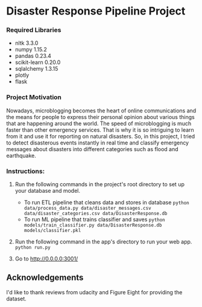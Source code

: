 # Disaster Response Pipeline Project

### Required Libraries

- nltk 3.3.0
- numpy 1.15.2
- pandas 0.23.4
- scikit-learn 0.20.0
- sqlalchemy 1.3.15
- plotly
- flask

### Project Motivation
Nowadays, microblogging becomes the heart of online communications and the means for people to express their personal opinion about various things that are happening around the world. The speed of microblogging is much faster than other emergency services. That is why it is so intriguing to learn from it and use it for reporting on natural disasters. So, in this project, I tried to detect disasterous events instantly in real time and classify emergency messages about disasters into different categories such as flood and earthquake.

### Instructions:
1. Run the following commands in the project's root directory to set up your database and model.

    - To run ETL pipeline that cleans data and stores in database
        `python data/process_data.py data/disaster_messages.csv data/disaster_categories.csv data/DisasterResponse.db`
    - To run ML pipeline that trains classifier and saves
        `python models/train_classifier.py data/DisasterResponse.db models/classifier.pkl`

2. Run the following command in the app's directory to run your web app.
    `python run.py`

3. Go to http://0.0.0.0:3001/

## Acknowledgements
I'd like to thank reviews from udacity and Figure Eight for providing the dataset.
